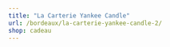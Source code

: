 ```yaml
---
title: "La Carterie Yankee Candle"
url: /bordeaux/la-carterie-yankee-candle-2/
shop: cadeau
---
```

